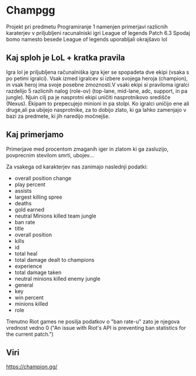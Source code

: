 # Champgg

Projekt pri predmetu Programiranje 1 namenjen primerjavi razlicnih karaterjev v priljubljeni racunalniski igri League of legends
Patch 6.3
Spodaj bomo namesto besede League of legends uporabljali okrajšavo lol

## Kaj sploh je LoL + kratka pravila

Igra lol je priljubljena računalniška igra kjer se spopadeta dve ekipi (vsaka s po petimi igralci). Vsak izmed igralcev si izbere svojega heroja (champion), in vsak heroj ima svoje posebne zmoznosti.V vsaki ekipi si praviloma igralci razdelijo 5 razlicnih nalog (role-ov) (top-lane, mid-lane, adc, support, in pa jungle). Njuin cilj pa je nasprotni ekipi uničiti nasprotnikovo središče (Nexus). Ekipam to prepecujejo minioni in pa stolpi. Ko igralci uničijo ene ali druge,ali pa ubijejo nasprotnike, za to dobijo zlato, ki ga lahko zamenjajo v bazi za predmete, ki jih naredijo močnejše.

## Kaj primerjamo

Primerjave med procentom zmaganih iger in zlatom ki ga zasluzijo, povprecnim stevilom smrti, ubojev...

Za vsakega od karakterjev nas zanimajo naslednji podatki:
* overall position change
* play percent
* assists
* largest killing spree
* deaths
* gold earned
* neutral Minions killed team jungle
* ban rate
* title
* overall position
* kills
* id
* total heal
* total damage dealt to champions
* experience
* total damage taken
* neutral minions killed enemy jungle
* general
* key
* win percent
* minions killed
* role

Trenutno Riot games ne posilja podatkov o "ban rate-u" zato je njegova vrednost vedno 0 ("An issue with Riot's API is preventing ban statistics for the current patch.")

## Viri
https://champion.gg/
